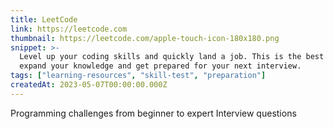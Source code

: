 ```yaml
---
title: LeetCode
link: https://leetcode.com
thumbnail: https://leetcode.com/apple-touch-icon-180x180.png
snippet: >-
  Level up your coding skills and quickly land a job. This is the best place to
  expand your knowledge and get prepared for your next interview.
tags: ["learning-resources", "skill-test", "preparation"]
createdAt: 2023-05-07T00:00:00.000Z
---
```

Programming challenges from beginner to expert
Interview questions